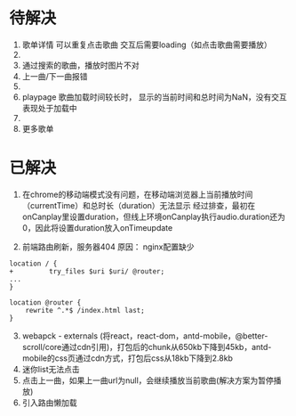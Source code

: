# 待解决

1. 歌单详情 可以重复点击歌曲 
交互后需要loading（如点击歌曲需要播放）
2. 
3. 通过搜索的歌曲，播放时图片不对
4. 上一曲/下一曲报错
5. 
6. playpage 歌曲加载时间较长时， 显示的当前时间和总时间为NaN，没有交互表现处于加载中
7. 
8. 更多歌单



# 已解决
1. 在chrome的移动端模式没有问题，在移动端浏览器上当前播放时间（currentTime）和总时长（duration）无法显示
经过排查，最初在onCanplay里设置duration，但线上环境onCanplay执行audio.duration还为0，因此将设置duration放入onTimeupdate

2. 前端路由刷新，服务器404
原因： nginx配置缺少
```
location / {
+	      try_files $uri $uri/ @router;
...
}

location @router {
    rewrite ^.*$ /index.html last;
}
```
3. webapck - externals (将react，react-dom，antd-mobile，@better-scroll/core通过cdn引用)，打包后的chunk从650kb下降到45kb，antd-mobile的css页通过cdn方式，打包后css从18kb下降到2.8kb
4. 迷你list无法点击
5. 点击上一曲，如果上一曲url为null，会继续播放当前歌曲(解决方案为暂停播放)
6. 引入路由懒加载